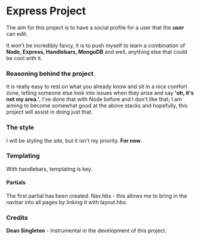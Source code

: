 # Express Project

The aim for this project is to have a social profile for a user that the **user** can edit. 

It won't be incredibly fancy, it is to push myself to learn a combination of **Node, Express, Handlebars, MongoDB** and well, anything else that could be cool with it. 

### Reasoning behind the project

It is really easy to rest on what you already know and sit in a nice comfort zone, letting someone else look into issues when they arise and say **'oh, it's not my area.'**, I've done that with Node before and I don't like that; I am aiming to become somewhat good at the above stacks and hopefully, this project will assist in doing just that. 

### The style

I will be styling the site, but it isn't my priority. **For now**.

### Templating

With handlebars, templating is key. 

#### Partials

The first partial has been created: Nav.hbs - this allows me to bring in the navbar into all pages by linking it with layout.hbs.

### Credits

**Dean Singleton** - Instrumental in the development of this project. 
